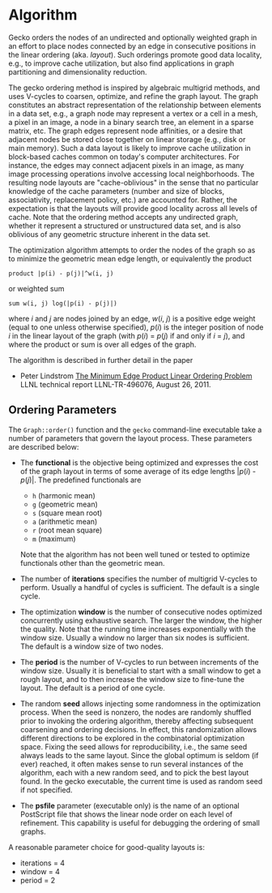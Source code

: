 Algorithm
=========

Gecko orders the nodes of an undirected and optionally weighted graph in an
effort to place nodes connected by an edge in consecutive positions in the
linear ordering (aka. *layout*).  Such orderings promote good data locality,
e.g., to improve cache utilization, but also find applications in graph
partitioning and dimensionality reduction.

The gecko ordering method is inspired by algebraic multigrid methods, and
uses V-cycles to coarsen, optimize, and refine the graph layout.
The graph constitutes an abstract representation of the relationship
between elements in a data set, e.g., a graph node may represent a
vertex or a cell in a mesh, a pixel in an image, a node in a binary
search tree, an element in a sparse matrix, etc.  The graph edges
represent node affinities, or a desire that adjacent nodes be stored
close together on linear storage (e.g., disk or main memory).  Such a
data layout is likely to improve cache utilization in block-based
caches common on today's computer architectures.  For instance, the
edges may connect adjacent pixels in an image, as many image
processing operations involve accessing local neighborhoods.  The
resulting node layouts are "cache-oblivious" in the sense that no
particular knowledge of the cache parameters (number and size of
blocks, associativity, replacement policy, etc.) are accounted for.
Rather, the expectation is that the layouts will provide good
locality across all levels of cache.  Note that the ordering method
accepts any undirected graph, whether it represent a structured or
unstructured data set, and is also oblivious of any geometric
structure inherent in the data set.

The optimization algorithm attempts to order the nodes of the graph
so as to minimize the geometric mean edge length, or equivalently
the product

    product |p(i) - p(j)|^w(i, j)

or weighted sum

    sum w(i, j) log(|p(i) - p(j)|)

where *i* and *j* are nodes joined by an edge, *w*(*i*, *j*) is a positive
edge weight (equal to one unless otherwise specified), *p*(*i*) is
the integer position of node *i* in the linear layout of the graph
(with *p*(*i*) = *p*(*j*) if and only if *i* = *j*), and where the product
or sum is over all edges of the graph.

The algorithm is described in further detail in the paper

* Peter Lindstrom
  [The Minimum Edge Product Linear Ordering Problem](https://www.researchgate.net/publication/259383744_The_Minimum_Edge_Product_Linear_Ordering_Problem)
  LLNL technical report LLNL-TR-496076, August 26, 2011.


Ordering Parameters
-------------------

The `Graph::order()` function and the `gecko` command-line executable take a
number of parameters that govern the layout process.  These parameters are
described below:

* The **functional** is the objective being optimized and expresses the cost
  of the graph layout in terms of some average of its edge lengths
  |*p*(*i*) - *p*(*j*)|.  The predefined functionals are
  * `h` (harmonic mean)
  * `g` (geometric mean)
  * `s` (square mean root)
  * `a` (arithmetic mean)
  * `r` (root mean square)
  * `m` (maximum)

  Note that the algorithm has not been well tuned or tested to optimize
  functionals other than the geometric mean.

* The number of **iterations** specifies the number of multigrid V-cycles
  to perform.  Usually a handful of cycles is sufficient.  The default is
  a single cycle.

* The optimization **window** is the number of consecutive nodes optimized
  concurrently using exhaustive search.  The larger the window, the higher
  the quality.  Note that the running time increases exponentially with the
  window size.  Usually a window no larger than six nodes is sufficient.
  The default is a window size of two nodes.

* The **period** is the number of V-cycles to run between increments of the
  window size.  Usually it is beneficial to start with a small window to get
  a rough layout, and to then increase the window size to fine-tune the
  layout.  The default is a period of one cycle.

* The random **seed** allows injecting some randomness in the optimization
  process.  When the seed is nonzero, the nodes are randomly shuffled prior
  to invoking the ordering algorithm, thereby affecting subsequent coarsening
  and ordering decisions.  In effect, this randomization allows different
  directions to be explored in the combinatorial optimization space.  Fixing
  the seed allows for reproducibility, i.e., the same seed always leads to
  the same layout.  Since the global optimum is seldom (if ever) reached,
  it often makes sense to run several instances of the algorithm, each with
  a new random seed, and to pick the best layout found.  In the gecko
  executable, the current time is used as random seed if not specified.

* The **psfile** parameter (executable only) is the name of an optional
  PostScript file that shows the linear node order on each level of
  refinement.  This capability is useful for debugging the ordering of
  small graphs.

A reasonable parameter choice for good-quality layouts is:

* iterations = 4
* window = 4
* period = 2
